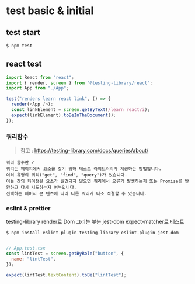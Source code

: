 # test basic & initial

## test start

```sh
$ npm test
```

## react test

```ts
import React from "react";
import { render, screen } from "@testing-library/react";
import App from "./App";

test("renders learn react link", () => {
  render(<App />);
  const linkElement = screen.getByText(/learn react/i);
  expect(linkElement).toBeInTheDocument();
});
```

### 쿼리함수

> 참고 : https://testing-library.com/docs/queries/about/

```
쿼리 함수란 ?
쿼리는 페이지에서 요소를 찾기 위해 테스트 라이브러리가 제공하는 방법입니다.
여러 유형의 쿼리("get", "find", "query")가 있습니다.
이들 간의 차이점은 요소가 발견되지 않으면 쿼리에서 오류가 발생하는지 또는 Promise를 반환하고 다시 시도하는지 여부입니다.
선택하는 페이지 콘 텐츠에 따라 다른 쿼리가 다소 적절할 수 있습니다.
```

### eslint & prettier

testing-library render로 Dom 그리는 부분
jest-dom expect-matcher로 테스트

```
$ npm install eslint-plugin-testing-library eslint-plugin-jest-dom


```

```js
// App.test.tsx
const lintTest = screen.getByRole("button", {
  name: "lintTest",
});

expect(lintTest.textContent).toBe("lintTest");
```
